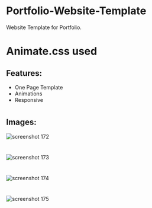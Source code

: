# Portfolio-Website-Template
Website Template for Portfolio.

#
# Animate.css used

## Features:
* One Page Template
* Animations
* Responsive

# 
## Images:
![screenshot 172](https://user-images.githubusercontent.com/46291816/50915127-1f880500-145e-11e9-95cc-5911ac6b1e28.png)
#
![screenshot 173](https://user-images.githubusercontent.com/46291816/50915129-20209b80-145e-11e9-8ff8-a2331b69d760.png)
#
![screenshot 174](https://user-images.githubusercontent.com/46291816/50915131-20209b80-145e-11e9-952d-64c13118e4f9.png)
#
![screenshot 175](https://user-images.githubusercontent.com/46291816/50915132-20b93200-145e-11e9-9472-64c90c9e6ce8.png)
